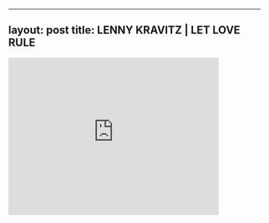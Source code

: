 

---
layout: post
title: LENNY KRAVITZ | LET LOVE RULE
---


<iframe width="420" height="315" src="http://www.youtube.com/embed/Bbiqy2TOwBw" frameborder="0" allowfullscreen></iframe>

